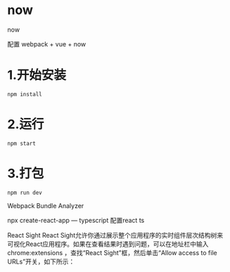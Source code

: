# now
now

配置 webpack + vue + now

# 1.开始安装
```
npm install
```
# 2.运行
```
npm start
```
# 3.打包
```
npm run dev
```



Webpack Bundle Analyzer

npx create-react-app <name> — typescript 配置react ts

React Sight  React Sight允许你通过展示整个应用程序的实时组件层次结构树来可视化React应用程序。如果在查看结果时遇到问题，可以在地址栏中输入chrome:extensions ，查找“React Sight”框，然后单击“Allow access to file URLs”开关，如下所示：